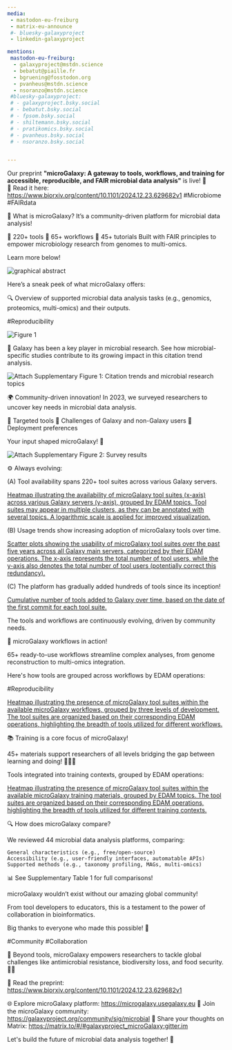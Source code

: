```yaml
---
media:
 - mastodon-eu-freiburg
 - matrix-eu-announce
 #- bluesky-galaxyproject
 - linkedin-galaxyproject

mentions:
 mastodon-eu-freiburg:
  - galaxyproject@mstdn.science
  - bebatut@piaille.fr 
  - bgruening@fosstodon.org
  - pvanheus@mstdn.science
  - nsoranzo@mstdn.science
 #bluesky-galaxyproject:
 # - galaxyproject.bsky.social
 # - bebatut.bsky.social
 # - fpsom.bsky.social
 # - shiltemann.bsky.social
 # - pratikomics.bsky.social
 # - pvanheus.bsky.social
 # - nsoranzo.bsky.social


---
```


Our preprint **"microGalaxy: A gateway to tools, workflows, and training for accessible, reproducible, and FAIR microbial data analysis"** is live! 🎉  
📝 Read it here: https://www.biorxiv.org/content/10.1101/2024.12.23.629682v1
#Microbiome #FAIRdata


🌟 What is microGalaxy? It’s a community-driven platform for microbial data analysis!

🔹 220+ tools
🔹 65+ workflows
🔹 45+ tutorials
Built with FAIR principles to empower microbiology research from genomes to multi-omics.

Learn more below! 

![graphical abstract](https://raw.githubusercontent.com/usegalaxy-eu/galaxy-social/2025-01-07-microgalaxy-preprint/posts/images/2025-01-07-microgalaxy-preprint-graphical-abstract.png)


Here’s a sneak peek of what microGalaxy offers:

🔍 Overview of supported microbial data analysis tasks (e.g., genomics, proteomics, multi-omics) and their outputs.

#Reproducibility

![Figure 1](https://raw.githubusercontent.com/usegalaxy-eu/galaxy-social/2025-01-07-microgalaxy-preprint/posts/images/2025-01-07-microgalaxy-preprint-figure-1.png)



🔧 Galaxy has been a key player in microbial research. See how microbial-specific studies contribute to its growing impact in this citation trend analysis.

![Attach Supplementary Figure 1: Citation trends and microbial research topics](https://raw.githubusercontent.com/usegalaxy-eu/galaxy-social/2025-01-07-microgalaxy-preprint/posts/images/2025-01-07-microgalaxy-preprint-supp-figure-1.png)



🌍 Community-driven innovation! In 2023, we surveyed researchers to uncover key needs in microbial data analysis.

🔹 Targeted tools
🔹 Challenges of Galaxy and non-Galaxy users
🔹 Deployment preferences

Your input shaped microGalaxy! 🙌

![Attach Supplementary Figure 2: Survey results](https://raw.githubusercontent.com/usegalaxy-eu/galaxy-social/2025-01-07-microgalaxy-preprint/posts/images/2025-01-07-microgalaxy-preprint-supp-figure-2.png)


 

⚙️ Always evolving:

(A) Tool availability spans 220+ tool suites across various Galaxy servers.

[Heatmap illustrating the availability of microGalaxy tool suites (x-axis) across various Galaxy servers (y-axis), grouped by EDAM topics. Tool suites may appear in multiple clusters, as they can be annotated with several topics. A logarithmic scale is applied for improved visualization.](https://raw.githubusercontent.com/usegalaxy-eu/galaxy-social/2025-01-07-microgalaxy-preprint/posts/images/2025-01-07-microgalaxy-preprint-supp-figure-3-a.png)


(B) Usage trends show increasing adoption of microGalaxy tools over time.

[Scatter plots showing the usability of microGalaxy tool suites over the past five years across all Galaxy main servers, categorized by their EDAM operations. The x-axis represents the total number of tool users, while the y-axis also denotes the total number of tool users (potentially correct this redundancy).](https://raw.githubusercontent.com/usegalaxy-eu/galaxy-social/2025-01-07-microgalaxy-preprint/posts/images/2025-01-07-microgalaxy-preprint-supp-figure-3-b.png)


(C) The platform has gradually added hundreds of tools since its inception!

[Cumulative number of tools added to Galaxy over time, based on the date of the first commit for each tool suite.](https://raw.githubusercontent.com/usegalaxy-eu/galaxy-social/2025-01-07-microgalaxy-preprint/posts/images/2025-01-07-microgalaxy-preprint-supp-figure-3-c.png)

The tools and workflows are continuously evolving, driven by community needs.


🔧 microGalaxy workflows in action!

65+ ready-to-use workflows streamline complex analyses, from genome reconstruction to multi-omics integration.

Here's how tools are grouped across workflows by EDAM operations:

#Reproducibility

[Heatmap illustrating the presence of microGalaxy tool suites within the available microGalaxy workflows, grouped by three levels of development. The tool suites are organized based on their corresponding EDAM operations, highlighting the breadth of tools utilized for different workflows.](https://raw.githubusercontent.com/usegalaxy-eu/galaxy-social/2025-01-07-microgalaxy-preprint/posts/images/2025-01-07-microgalaxy-preprint-supp-figure-4.png)



📚 Training is a core focus of microGalaxy!

45+ materials support researchers of all levels bridging the gap between learning and doing! 🧑‍🏫✨

Tools integrated into training contexts, grouped by EDAM operations:


[Heatmap illustrating the presence of microGalaxy tool suites within the available microGalaxy training materials, grouped by EDAM topics. The tool suites are organized based on their corresponding EDAM operations, highlighting the breadth of tools utilized for different training contexts.](https://raw.githubusercontent.com/usegalaxy-eu/galaxy-social/2025-01-07-microgalaxy-preprint/posts/images/2025-01-07-microgalaxy-preprint-supp-figure-5.png)




🔍 How does microGalaxy compare?

We reviewed 44 microbial data analysis platforms, comparing:

    General characteristics (e.g., free/open-source)
    Accessibility (e.g., user-friendly interfaces, automatable APIs)
    Supported methods (e.g., taxonomy profiling, MAGs, multi-omics)

📊 See Supplementary Table 1 for full comparisons!


 

microGalaxy wouldn’t exist without our amazing global community!

From tool developers to educators, this is a testament to the power of collaboration in bioinformatics.

Big thanks to everyone who made this possible! 🙏

#Community #Collaboration



🌟 Beyond tools, microGalaxy empowers researchers to tackle global challenges like antimicrobial resistance, biodiversity loss, and food security. 🌱🍎

📝 Read the preprint: https://www.biorxiv.org/content/10.1101/2024.12.23.629682v1



🌐 Explore microGalaxy platform: https://microgalaxy.usegalaxy.eu
👥 Join the microGalaxy community: https://galaxyproject.org/community/sig/microbial
💬 Share your thoughts on Matrix: https://matrix.to/#/#galaxyproject_microGalaxy:gitter.im

Let's build the future of microbial data analysis together! 🤝

